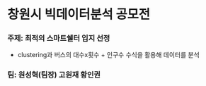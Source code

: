 # 창원시 빅데이터분석 공모전

### 주제: 최적의 스마트쉘터 입지 선정
- clustering과 버스의 대수x횟수 + 인구수 수식을 활용해 데이터를 분석

### 팀: 원성혁(팀장) 고원재 황인권
